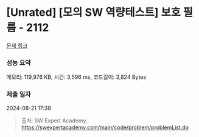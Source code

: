 # [Unrated] [모의 SW 역량테스트] 보호 필름 - 2112 

[문제 링크](https://swexpertacademy.com/main/code/problem/problemDetail.do?contestProbId=AV5V1SYKAaUDFAWu) 

### 성능 요약

메모리: 119,976 KB, 시간: 3,596 ms, 코드길이: 3,824 Bytes

### 제출 일자

2024-08-21 17:38



> 출처: SW Expert Academy, https://swexpertacademy.com/main/code/problem/problemList.do